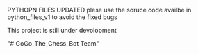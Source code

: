 
PYTHOPN FILES UPDATED plese use the soruce code availbe in python_files_v1 to avoid the fixed bugs 

This project is still under devolopment

"# GoGo_The_Chess_Bot Team" 
